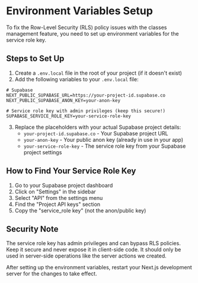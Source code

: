# Environment Variables Setup

To fix the Row-Level Security (RLS) policy issues with the classes management feature, you need to set up environment variables for the service role key.

## Steps to Set Up

1. Create a `.env.local` file in the root of your project (if it doesn't exist)
2. Add the following variables to your `.env.local` file:

```
# Supabase 
NEXT_PUBLIC_SUPABASE_URL=https://your-project-id.supabase.co
NEXT_PUBLIC_SUPABASE_ANON_KEY=your-anon-key

# Service role key with admin privileges (keep this secure!)
SUPABASE_SERVICE_ROLE_KEY=your-service-role-key
```

3. Replace the placeholders with your actual Supabase project details:
   - `your-project-id.supabase.co` - Your Supabase project URL
   - `your-anon-key` - Your public anon key (already in use in your app)
   - `your-service-role-key` - The service role key from your Supabase project settings

## How to Find Your Service Role Key

1. Go to your Supabase project dashboard
2. Click on "Settings" in the sidebar
3. Select "API" from the settings menu
4. Find the "Project API keys" section
5. Copy the "service_role key" (not the anon/public key)

## Security Note

The service role key has admin privileges and can bypass RLS policies. Keep it secure and never expose it in client-side code. It should only be used in server-side operations like the server actions we created.

After setting up the environment variables, restart your Next.js development server for the changes to take effect. 